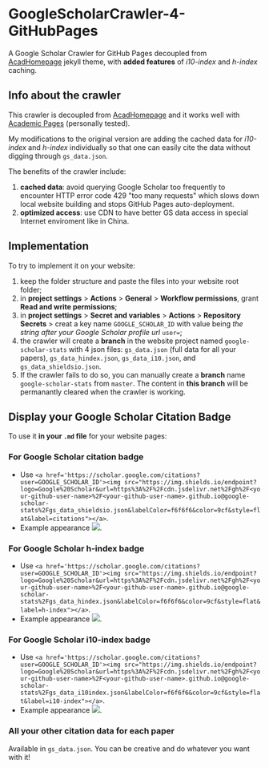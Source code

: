 # GoogleScholarCrawler-4-GitHubPages

A Google Scholar Crawler for GitHub Pages decoupled from [AcadHomepage](https://github.com/RayeRen/acad-homepage.github.io) jekyll theme, with **added features** of *i10-index* and *h-index* caching.

## Info about the crawler

This crawler is decoupled from [AcadHomepage](https://github.com/RayeRen/acad-homepage.github.io) and it works well with [Academic Pages](https://github.com/academicpages/academicpages.github.io) (personally tested).

My modifications to the original version are adding the cached data for *i10-index* and *h-index* individually so that one can easily cite the data without digging through ```gs_data.json```.

The benefits of the crawler include:

1. **cached data**: avoid querying Google Scholar too frequently to encounter HTTP error code 429 "too many requests" which slows down local website building and stops GitHub Pages auto-deployment.
2. **optimized access**: use CDN to have better GS data access in special Internet enviroment like in China.

## Implementation

To try to implement it on your website:

1. keep the folder structure and paste the files into your website root folder;
2. in **project settings** > **Actions** > **General** > **Workflow permissions**, grant **Read and write permissions**;
3. in **project settings** > **Secret and variables** > **Actions** > **Repository Secrets** > creat a key name ```GOOGLE_SCHOLAR_ID``` with value being *the string after your Google Scholar profile url* ```user=```;
4. the crawler will create a **branch** in the website project named ```google-scholar-stats``` with 4 json files: ```gs_data.json``` (full data for all your papers), ```gs_data_hindex.json```, ```gs_data_i10.json```, and ```gs_data_shieldsio.json```. 
5. If the crawler fails to do so, you can manually create a **branch** name ```google-scholar-stats``` from ```master```. The content in **this branch** will be permanantly cleared when the crawler is working.

## Display your Google Scholar Citation Badge

To use it **in your ```.md``` file** for your website pages:

### For **Google Scholar citation badge** 

- Use ```<a href='https://scholar.google.com/citations?user=GOOGLE_SCHOLAR_ID'><img src="https://img.shields.io/endpoint?logo=Google%20Scholar&url=https%3A%2F%2Fcdn.jsdelivr.net%2Fgh%2F<your-github-user-name>%2F<your-github-user-name>.github.io@google-scholar-stats%2Fgs_data_shieldsio.json&labelColor=f6f6f6&color=9cf&style=flat&label=citations"></a>```.
- Example appearance <a href='https://scholar.google.com/citations?user=D2n8tswAAAAAJ'><img src="https://img.shields.io/endpoint?logo=Google%20Scholar&url=https%3A%2F%2Fcdn.jsdelivr.net%2Fgh%2Fjiaye-wu%2FGoogleScholarCrawler-4-GitHubPages@google-scholar-stats%2Fgs_data_shieldsio.json&labelColor=f6f6f6&color=9cf&style=flat&label=citations"></a>.

### For **Google Scholar h-index badge** 

- Use ```<a href='https://scholar.google.com/citations?user=GOOGLE_SCHOLAR_ID'><img src="https://img.shields.io/endpoint?logo=Google%20Scholar&url=https%3A%2F%2Fcdn.jsdelivr.net%2Fgh%2F<your-github-user-name>%2F<your-github-user-name>.github.io@google-scholar-stats%2Fgs_data_hindex.json&labelColor=f6f6f6&color=9cf&style=flat&label=h-index"></a>```.
- Example appearance <a href='https://scholar.google.com/citations?user=D2n8tswAAAAAJ'><img src="https://img.shields.io/endpoint?logo=Google%20Scholar&url=https%3A%2F%2Fcdn.jsdelivr.net%2Fgh%2Fjiaye-wu%2FGoogleScholarCrawler-4-GitHubPages@google-scholar-stats%2Fgs_data_hindex.json&labelColor=f6f6f6&color=9cf&style=flat&label=h-index"></a>.

### For **Google Scholar i10-index badge** 

- Use ```<a href='https://scholar.google.com/citations?user=GOOGLE_SCHOLAR_ID'><img src="https://img.shields.io/endpoint?logo=Google%20Scholar&url=https%3A%2F%2Fcdn.jsdelivr.net%2Fgh%2F<your-github-user-name>%2F<your-github-user-name>.github.io@google-scholar-stats%2Fgs_data_i10index.json&labelColor=f6f6f6&color=9cf&style=flat&label=i10-index"></a>```.
- Example appearance <a href='https://scholar.google.com/citations?user=D2n8tswAAAAAJ'><img src="https://img.shields.io/endpoint?logo=Google%20Scholar&url=https%3A%2F%2Fcdn.jsdelivr.net%2Fgh%2Fjiaye-wu%2FGoogleScholarCrawler-4-GitHubPages@google-scholar-stats%2Fgs_data_i10.json&labelColor=f6f6f6&color=9cf&style=flat&label=i10-index"></a>.

### All your other citation data for each paper

Available in ```gs_data.json```. You can be creative and do whatever you want with it!